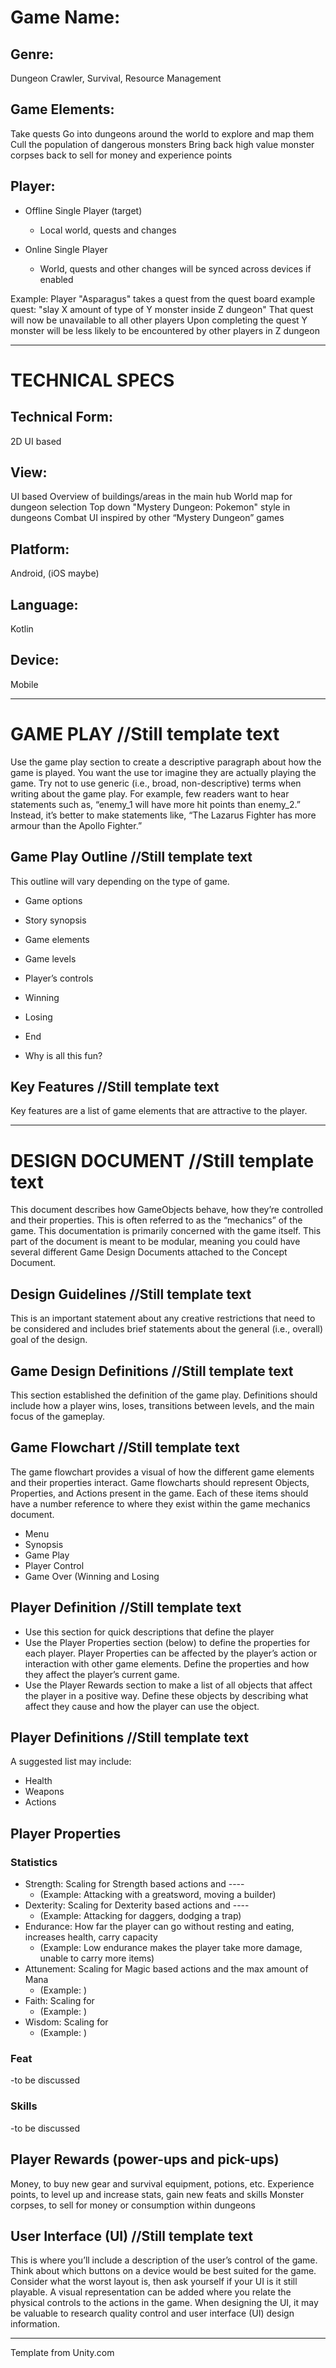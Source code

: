 # Game Name:


## Genre:
Dungeon Crawler, Survival, Resource Management

## Game Elements:
Take quests
Go into dungeons around the world to explore and map them
Cull the population of dangerous monsters
Bring back high value monster corpses back to sell for money and experience points

## Player:
- Offline Single Player (target)
  - Local world, quests and changes

- Online Single Player
  - World, quests and other changes will be synced across devices if enabled

Example:
Player "Asparagus" takes a quest from the quest board
example quest: "slay X amount of type of Y monster inside Z dungeon"
That quest will now be unavailable to all other players
Upon completing the quest
Y monster will be less likely to be encountered by other players in Z dungeon

----------
# TECHNICAL SPECS

## Technical Form:
2D UI based

## View:
UI based
Overview of buildings/areas in the main hub
World map for dungeon selection
Top down "Mystery Dungeon: Pokemon" style in dungeons
Combat UI inspired by other “Mystery Dungeon” games

## Platform:
Android, (iOS maybe)

## Language:
Kotlin

## Device:
Mobile

----------
# GAME PLAY //Still template text
Use the game play section to create a descriptive paragraph about how the game is played. You want the use tor imagine
they are actually playing the game. Try not to use generic (i.e., broad, non-descriptive) terms when writing about the game
play. For example, few readers want to hear statements such as, “enemy_1 will have more hit points than
enemy_2.” Instead, it’s better to make statements like, “The Lazarus Fighter has more armour than the Apollo Fighter.”

## Game Play Outline //Still template text
This outline will vary depending on the type of game.
- Game options

- Story synopsis

- Game elements

- Game levels

- Player’s controls

- Winning

- Losing

- End

- Why is all this fun?


## Key Features //Still template text
Key features are a list of game elements that are attractive to the player.

----------
# DESIGN DOCUMENT //Still template text
This document describes how GameObjects behave, how they’re controlled and their properties. This is often referred to as
the “mechanics” of the game. This documentation is primarily concerned with
the game itself. This part of the document is meant to be modular, meaning you could have
several different Game Design Documents attached to the Concept Document.

## Design Guidelines //Still template text
This is an important statement about any creative restrictions that need to be considered and includes brief statements
about the general (i.e., overall) goal of the design.

## Game Design Definitions //Still template text
This section established the definition of the game play. Definitions should include how a player wins, loses, transitions
between levels, and the main focus of the gameplay.

## Game Flowchart //Still template text
The game flowchart provides a visual of how the different game elements and their properties interact. Game flowcharts
should represent Objects, Properties, and Actions present in the game. Each of these items should have a number reference
to where they exist within the game mechanics document.
- Menu
- Synopsis
- Game Play
- Player Control
- Game Over (Winning and Losing

## Player Definition //Still template text
- Use this section for quick descriptions that define the player
- Use the Player Properties section (below) to define the properties for each player. Player Properties can be
affected by the player’s action or interaction with other game elements. Define the properties and how they affect
the player’s current game.
- Use the Player Rewards section to make a list of all objects that affect the player in a positive way. Define these
objects by describing what affect they cause and how the player can use the object.

## Player Definitions //Still template text
A suggested list may include:
- Health
- Weapons
- Actions

## Player Properties
### Statistics
- Strength: Scaling for Strength based actions and ----
  - (Example: Attacking with a greatsword, moving a builder)
- Dexterity: Scaling for Dexterity based actions and ----
  - (Example: Attacking for daggers, dodging a trap)
- Endurance: How far the player can go without resting and eating, increases health, carry capacity
  - (Example: Low endurance makes the player take more damage, unable to carry more items)
- Attunement: Scaling for Magic based actions and the max amount of Mana
  - (Example: )
- Faith: Scaling for
  - (Example: )
- Wisdom: Scaling for
  - (Example: )

### Feat
-to be discussed

### Skills
-to be discussed

## Player Rewards (power-ups and pick-ups)
Money, to buy new gear and survival equipment, potions, etc.
Experience points, to level up and increase stats, gain new feats and skills
Monster corpses, to sell for money or consumption within dungeons

## User Interface (UI) //Still template text
This is where you’ll include a description of the user’s control of the game. Think about which buttons on a device would be
best suited for the game. Consider what the worst layout is, then ask yourself if your UI is it still playable. A visual
representation can be added where you relate the physical controls to the actions in the game. When designing the UI, it may
be valuable to research quality control and user interface (UI) design information.

----------
Template from Unity.com

